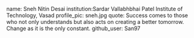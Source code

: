 name: Sneh Nitin Desai
institution:Sardar Vallabhbhai Patel Institute of Technology, Vasad
profile_pic: sneh.jpg
quote: Success comes to those who not only understands but also acts on creating a better tomorrow. Change as it is the only constant.
github_user: San97
